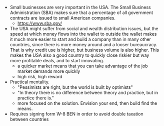 - Small businesses are very important in the USA. The Small Business Administration (SBA) makes sure that a percentage of all government contracts are issued to small American companies.
  - https://www.sba.gov/
- The USA might suffer from social and wealth distribution issues, but the speed at which money flows into the wallet to outside the wallet makes it much more easier to start and build a company than in many other countries, since there is more money around and a looser bureaucracy. That is why credit use is higher, but business volume is also higher. This makes the USA also a good country to quickly close riskier but way more profitable deals, and to start innovating.
  - a quicker market means that you can take advantage of the job market demands more quickly
  - high risk, high reward
- Practical mentality.
  - "Pessimists are right, but the world is built by optimists"
  - "In theory there is no difference between theory and practice, but in practice there is."
  - more focused on the solution. Envision your end, then build find the means.
- Requires signing form W-8 BEN in order to avoid double taxation between countries